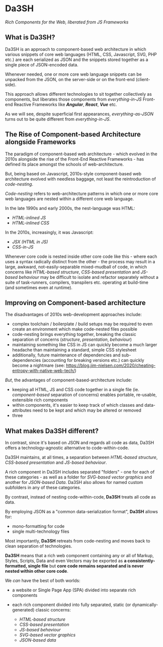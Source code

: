 # Da3SH
*Rich Components for the Web, liberated from JS Frameworks*

## What is Da3SH?

Da3SH is an approach to component-based web architecture in which various snippets of core web languages (HTML, CSS, Javascript, SVG, PHP etc.) are each serialized as JSON and the snippets stored together as a single piece of JSON-encoded data.

Whenever needed, one or more core web language snippets can be unpacked from the JSON, on the server-side or on the front-end (client-side).

This approach allows different technologies to sit together collectively as components, but liberates those components from *everything-in-JS* Front-end Reactive Frameworks like ***Angular***, ***React***, ***Vue*** etc.

As we will see, despite superficial first appearances, *everything-as-JSON* turns out to be quite different from *everything-in-JS*.

## The Rise of Component-based Architecture alongside Frameworks

The paradigm of component-based web architecture - which evolved in the 2010s alongside the rise of the Front-End Reactive Frameworks - has defined its place amongst the schools of web-architecture.

But, being based on Javascript, 2010s-style component-based web architecture evolved with needless baggage, not least the reintroduction of *code-nesting*.

*Code-nesting* refers to web-architecture patterns in which one or more core web languages are nested within a different core web language.

In the late 1990s and early 2000s, the nest-language was HTML:

 - *HTML-inlined JS*
 - *HTML-inlined CSS*

In the 2010s, increasingly, it was Javascript:

 - *JSX (HTML in JS)*
 - *CSS-in-JS*

Whenever core code is nested inside other core code like this - where each uses a syntax radically distinct from the other - the process may result in a large, awkward, not-easily-separable mixed-mudball of code, in which concerns like *HTML-based structure*, *CSS-based presentation* and *JS-based behaviour* may be difficult to isolate and refactor separately without a suite of task-runners, compilers, transpilers etc. operating at build-time (and sometimes even at runtime).

## Improving on Component-based architecture

The disadvantages of 2010s web-development approaches include:

 - complex toolchain / boilerplate / build setups may be required to even create an environment which make code-nested files possible
 - code-nesting brings everything together, breaking the classic separation of concerns (*structure*, *presentation*, *behaviour*)
 - maintaining something like CSS in JS can quickly become a much larger headache than maintaining a standard, simple CSS stylesheet
 - additionally, future maintenance of dependencies and sub-dependencies (accounting for breaking versions etc.) can quickly become a nightmare (see: https://blog.jim-nielsen.com/2020/cheating-entropy-with-native-web-tech/)

*But*, the advantages of component-based-architecture include:

 - keeping all HTML, JS and CSS code together in a single file (ie. *component-based* separation of concerns) enables portable, re-usable, extensible rich components
 - within components, it's easier to keep track of which classes and data-attributes need to be kept and which may be altered or removed
 - three

## What makes Da3SH different?
In contrast, since it's based on JSON and regards all code as data, Da3SH offers a technology-agnostic alternative to code-within-code.

Da3SH maintains, at all times, a separation between *HTML-based structure*, *CSS-based presentation* and *JS-based behaviour*.

A rich component in Da3SH includes separated "folders" - one for each of these categories - as well as a folder for *SVG-based vector graphics* and another for *JSON-based Data*. Da3SH also allows for named custom subfolders in any of these categories.

By contrast, instead of nesting code-within-code, **Da3SH** treats all code as data.

By employing JSON as a "common data-serialization format", **Da3SH** allows for:

- mono-formatting for code
- single multi-technology files

Most importantly, **Da3SH** retreats from code-nesting and moves back to clean separation of technologies.

**Da3SH** means that a rich web component containing any or all of Markup, Styles, Scripts, Data and even Vectors may be exported as **a consistently-formatted, single file** but **core code remains separated and is never nested within other core code**.

We *can* have the best of both worlds:

 - a website or Single Page App (SPA) divided into separate rich components
 - each rich component divided into fully separated, static (or dynamically-generated) classic concerns:

   - *HTML-based structure*
   - *CSS-based presentation*
   - *JS-based behaviour*
   - *SVG-based vector graphics*
   - *JSON-based data*
